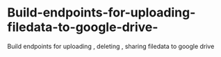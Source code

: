 # Build-endpoints-for-uploading-filedata-to-google-drive-
Build endpoints for uploading , deleting  , sharing  filedata to google drive 
